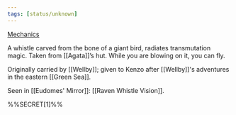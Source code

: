 ```yaml
---
tags: [status/unknown]
---
```


[Mechanics](https://www.dndbeyond.com/magic-items/3819621-raven-whistle)

A whistle carved from the bone of a giant bird, radiates transmutation magic. Taken from [[Agata]]’s hut. While you are blowing on it, you can fly. 

Originally carried by [[Wellby]]; given to Kenzo after [[Wellby]]'s adventures in the eastern [[Green Sea]]. 

Seen in [[Eudomes' Mirror]]: [[Raven Whistle Vision]].

%%SECRET[1]%%
